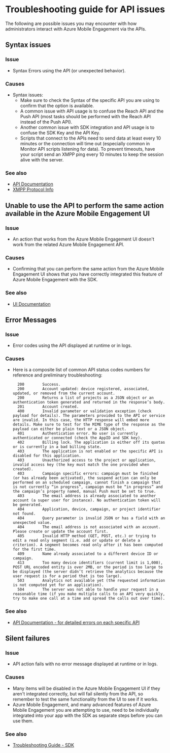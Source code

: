 <properties 
   pageTitle="Azure Mobile Engagement Troubleshooting Guide - APIs" 
   description="Troubleshooting Guides for Azure Mobile Engagement - APIs" 
   services="mobile-engagement" 
   documentationCenter="" 
   authors="piyushjo" 
   manager="erikre" 
   editor=""/>

<tags
   ms.service="mobile-engagement"
   ms.devlang="na"
   ms.topic="article"
   ms.tgt_pltfrm="mobile-multiple"
   ms.workload="mobile" 
   ms.date="10/04/2016"
   ms.author="piyushjo"/>

# <a name="troubleshooting-guide-for-api-issues"></a>Troubleshooting guide for API issues

The following are possible issues you may encounter with how administrators interact with Azure Mobile Engagement via the APIs.

## <a name="syntax-issues"></a>Syntax issues

### <a name="issue"></a>Issue
- Syntax Errors using the API (or unexpected behavior).

### <a name="causes"></a>Causes

- Syntax issues:
    - Make sure to check the Syntax of the specific API you are using to confirm that the option is available.
    - A common issue with API usage is to confuse the Reach API and the Push API (most tasks should be performed with the Reach API instead of the Push API). 
    - Another common issue with SDK integration and API usage is to confuse the SDK Key and the API Key.
    - Scripts that connect to the APIs need to send data at least every 10 minutes or the connection will time out (especially common in Monitor API scripts listening for data). To prevent timeouts, have your script send an XMPP ping every 10 minutes to keep the session alive with the server.

### <a name="see-also"></a>See also
 
- [API Documentation][Link 4]
- [XMPP Protocol Info]( http://xmpp.org/extensions/xep-0199.html)
 
## <a name="unable-to-use-the-api-to-perform-the-same-action-available-in-the-azure-mobile-engagement-ui"></a>Unable to use the API to perform the same action available in the Azure Mobile Engagement UI

### <a name="issue"></a>Issue
- An action that works from the Azure Mobile Engagement UI doesn't work from the related Azure Mobile Engagement API.

### <a name="causes"></a>Causes

- Confirming that you can perform the same action from the Azure Mobile Engagement UI shows that you have correctly integrated this feature of Azure Mobile Engagement with the SDK.

### <a name="see-also"></a>See also
 
- [UI Documentation][Link 1]
 
## <a name="error-messages"></a>Error Messages

### <a name="issue"></a>Issue
- Error codes using the API displayed at runtime or in logs.

### <a name="causes"></a>Causes

- Here is a composite list of common API status codes numbers for reference and preliminary troubleshooting:

        200        Success.
        200        Account updated: device registered, associated, updated, or removed from the current account.
        200        Returns a list of projects as a JSON object or an authentication token generated and returned in the response’s body.
        201        Account created.
        400        Invalid parameter or validation exception (check payload for details). The parameters provided to the API or service are invalid. In this case, the HTTP response will embed more details. Make sure to test for the MIME type of the response as the payload can either be plain text or a JSON object.
        401        Authentication error. No user is currently authenticated or connected (check the AppID and SDK key).
        402        Billing lock. The application is either off its quotas or is currently in a bad billing state.
        403        The application is not enabled or the specific API is disabled for this application.
        403        Unauthorized access to the project or application, invalid access key (the key must match the one provided when created).
        403        Campaign specific errors: campaign must be finished (or has already been activated), the suspend action can only be performed on an scheduled campaign, cannot finish a campaign that is not currently “in progress”, campaign must be “in progress” and the campaign’s property named, manual Push must be set to true.
        403        The email address is already associated to another account (a super user for instance). No authentication token will be generated.
        404        Application, device, campaign, or project identifier not found.
        404        Query parameter is invalid JSON or has a field with an unexpected value.
        404        The email address is not associated with an account. Please create or update the account first.
        405        Invalid HTTP method (GET, POST, etc.) or trying to edit a read only segment (i.e. add or update or delete a criterion). A segment becomes read only after it has been computed for the first time.
        409        Name already associated to a different device ID or campaign.
        413        Too many device identifiers (current limit is 1,000), POST URL encoded entity is over 2MB, or the period is too large to be displayed (the server didn’t retrieve the analytics because the user request is for a period that is too large).
        503        Analytics not available yet (the requested information is not computed yet for an application).
        504        The server was not able to handle your request in a reasonable time (if you make multiple calls to an API very quickly, try to make one call at a time and spread the calls out over time).

### <a name="see-also"></a>See also

- [API Documentation - for detailed errors on each specific API][Link 4]
 
## <a name="silent-failures"></a>Silent failures

### <a name="issue"></a>Issue
- API action fails with no error message displayed at runtime or in logs.

### <a name="causes"></a>Causes

- Many items will be disabled in the Azure Mobile Engagement UI if they aren't integrated correctly, but will fail silently from the API, so remember to test the same functionality from the UI to see if it works.
- Azure Mobile Engagement, and many advanced features of Azure Mobile Engagement you are attempting to use, need to be individually integrated into your app with the SDK as separate steps before you can use them.

### <a name="see-also"></a>See also

- [Troubleshooting Guide - SDK][Link 25]
 
<!--Link references-->
[Link 1]: mobile-engagement-user-interface-home.md
[Link 2]: mobile-engagement-troubleshooting-guide.md
[Link 3]: mobile-engagement-how-tos.md
[Link 4]: http://go.microsoft.com/fwlink/?LinkID=525553
[Link 5]: http://go.microsoft.com/fwlink/?LinkID=525554
[Link 6]: http://go.microsoft.com/fwlink/?LinkId=525555
[Link 7]: https://account.windowsazure.com/PreviewFeatures
[Link 8]: https://social.msdn.microsoft.com/Forums/azure/en-US/home?forum=azuremobileengagement
[Link 9]: http://azure.microsoft.com/en-us/services/mobile-engagement/
[Link 10]: http://azure.microsoft.com/en-us/documentation/services/mobile-engagement/
[Link 11]: http://azure.microsoft.com/en-us/pricing/details/mobile-engagement/
[Link 12]: mobile-engagement-user-interface-navigation.md
[Link 13]: mobile-engagement-user-interface-home.md
[Link 14]: mobile-engagement-user-interface-my-account.md
[Link 15]: mobile-engagement-user-interface-analytics.md
[Link 16]: mobile-engagement-user-interface-monitor.md
[Link 17]: mobile-engagement-user-interface-reach.md
[Link 18]: mobile-engagement-user-interface-segments.md
[Link 19]: mobile-engagement-user-interface-dashboard.md
[Link 20]: mobile-engagement-user-interface-settings.md
[Link 21]: mobile-engagement-troubleshooting-guide-analytics.md
[Link 22]: mobile-engagement-troubleshooting-guide-apis.md
[Link 23]: mobile-engagement-troubleshooting-guide-push-reach.md
[Link 24]: mobile-engagement-troubleshooting-guide-service.md
[Link 25]: mobile-engagement-troubleshooting-guide-sdk.md
[Link 26]: mobile-engagement-troubleshooting-guide-sr-info.md
[Link 27]: mobile-engagement-user-interface-reach-campaign.md
[Link 28]: mobile-engagement-user-interface-reach-criterion.md
[Link 29]: mobile-engagement-user-interface-reach-content.md
 

